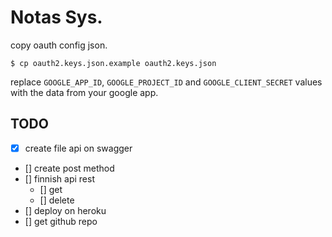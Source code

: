 # Notas Sys.

copy oauth config json.

```
$ cp oauth2.keys.json.example oauth2.keys.json
```

replace `GOOGLE_APP_ID`, `GOOGLE_PROJECT_ID` and `GOOGLE_CLIENT_SECRET` values with the data from your google app.

## TODO

-   [x] create file api on swagger
-   [] create post method
-   [] finnish api rest
    -   [] get
    -   [] delete
-   [] deploy on heroku
-   [] get github repo

